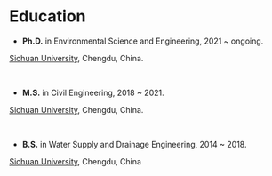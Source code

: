 # Education




- <p><b>Ph.D.</b> in Environmental Science and Engineering, 2021 ~ ongoing.

<a href="https://en.scu.edu.cn/" target="_blank">Sichuan University</a>, Chengdu, China.</p>
<br/>
- <p><b>M.S.</b> in Civil Engineering, 2018 ~ 2021.

<a href="https://en.scu.edu.cn/" target="_blank">Sichuan University</a>, Chengdu, China.</p>
<br/>
- <p><b>B.S.</b> in Water Supply and Drainage Engineering, 2014 ~ 2018.

<a href="https://en.scu.edu.cn/" target="_blank">Sichuan University</a>, Chengdu, China</p>
